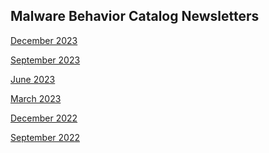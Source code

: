 ## <a name="faq"></a>Malware Behavior Catalog Newsletters ##

<a href="./12182023.md">December 2023</a>

<a href="./09152023.md">September 2023</a>

<a href="./06152023.md">June 2023</a>

<a href="./03152023.md">March 2023</a>

<a href="./12152022.md">December 2022</a>

<a href="./09092022.md">September 2022</a>
